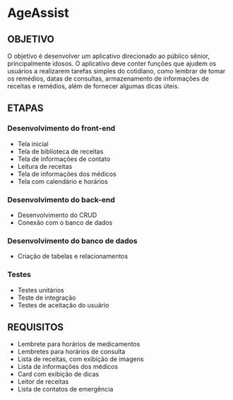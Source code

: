 # AgeAssist

## OBJETIVO

O objetivo é desenvolver um aplicativo direcionado ao público sênior, principalmente idosos. O aplicativo deve conter funções que ajudem os usuários a realizarem tarefas simples do cotidiano, como lembrar de tomar os remédios, datas de consultas, armazenamento de informações de receitas e remédios, além de fornecer algumas dicas úteis.

## ETAPAS

### Desenvolvimento do front-end
- Tela inicial
- Tela de biblioteca de receitas
- Tela de informações de contato
- Leitura de receitas
- Tela de informações dos médicos
- Tela com calendário e horários

### Desenvolvimento do back-end
- Desenvolvimento do CRUD
- Conexão com o banco de dados

### Desenvolvimento do banco de dados
- Criação de tabelas e relacionamentos

### Testes
- Testes unitários
- Teste de integração
- Testes de aceitação do usuário

## REQUISITOS
- Lembrete para horários de medicamentos
- Lembretes para horários de consulta
- Lista de receitas, com exibição de imagens
- Lista de informações dos médicos
- Card com exibição de dicas
- Leitor de receitas
- Lista de contatos de emergência
